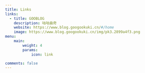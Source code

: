 ```yaml
---
title: Links
links:
  - title: GOOBLOG
    description: 咕咕曲奇
    website: https://www.blog.googookuki.cn/#/home
    image: https://www.blog.googookuki.cn/img/pk3.2899a4f3.png
menu:
    main: 
        weight: 4
        params:
            icon: link

comments: false
---
```

